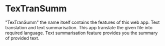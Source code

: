 # TexTranSumm
"TexTranSumm" the name itself contains the features of this web app. Text translation and text summarisation. This app translate the given file into required language. Text summarisation feature provides you the summary of provided text.
